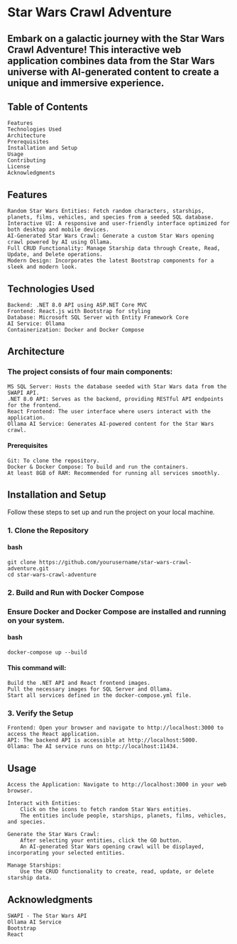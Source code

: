 # Star Wars Crawl Adventure

## Embark on a galactic journey with the Star Wars Crawl Adventure! This interactive web application combines data from the Star Wars universe with AI-generated content to create a unique and immersive experience.
## Table of Contents

    Features
    Technologies Used
    Architecture
    Prerequisites
    Installation and Setup
    Usage
    Contributing
    License
    Acknowledgments

## Features

    Random Star Wars Entities: Fetch random characters, starships, planets, films, vehicles, and species from a seeded SQL database.
    Interactive UI: A responsive and user-friendly interface optimized for both desktop and mobile devices.
    AI-Generated Star Wars Crawl: Generate a custom Star Wars opening crawl powered by AI using Ollama.
    Full CRUD Functionality: Manage Starship data through Create, Read, Update, and Delete operations.
    Modern Design: Incorporates the latest Bootstrap components for a sleek and modern look.

## Technologies Used

    Backend: .NET 8.0 API using ASP.NET Core MVC
    Frontend: React.js with Bootstrap for styling
    Database: Microsoft SQL Server with Entity Framework Core
    AI Service: Ollama
    Containerization: Docker and Docker Compose

## Architecture

### The project consists of four main components:

    MS SQL Server: Hosts the database seeded with Star Wars data from the SWAPI API.
    .NET 8.0 API: Serves as the backend, providing RESTful API endpoints for the frontend.
    React Frontend: The user interface where users interact with the application.
    Ollama AI Service: Generates AI-powered content for the Star Wars crawl.

#### Prerequisites

    Git: To clone the repository.
    Docker & Docker Compose: To build and run the containers.
    At least 8GB of RAM: Recommended for running all services smoothly.

## Installation and Setup

Follow these steps to set up and run the project on your local machine.
### 1. Clone the Repository

#### bash

```
git clone https://github.com/yourusername/star-wars-crawl-adventure.git
cd star-wars-crawl-adventure
```

### 2. Build and Run with Docker Compose

### Ensure Docker and Docker Compose are installed and running on your system.

#### bash

`docker-compose up --build`

#### This command will:

    Build the .NET API and React frontend images.
    Pull the necessary images for SQL Server and Ollama.
    Start all services defined in the docker-compose.yml file.

### 3. Verify the Setup

    Frontend: Open your browser and navigate to http://localhost:3000 to access the React application.
    API: The backend API is accessible at http://localhost:5000.
    Ollama: The AI service runs on http://localhost:11434.

## Usage

    Access the Application: Navigate to http://localhost:3000 in your web browser.

    Interact with Entities:
        Click on the icons to fetch random Star Wars entities.
        The entities include people, starships, planets, films, vehicles, and species.

    Generate the Star Wars Crawl:
        After selecting your entities, click the GO button.
        An AI-generated Star Wars opening crawl will be displayed, incorporating your selected entities.

    Manage Starships:
        Use the CRUD functionality to create, read, update, or delete starship data.

## Acknowledgments

    SWAPI - The Star Wars API
    Ollama AI Service
    Bootstrap
    React